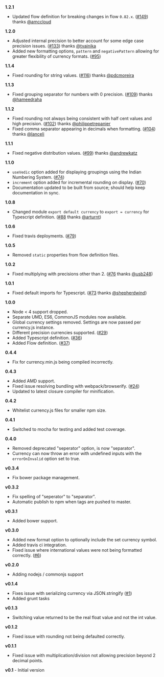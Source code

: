 **1.2.1**

* Updated flow definition for breaking changes in flow `0.82.x`. ([#149](https://github.com/scurker/currency.js/issues/133)) thanks [@amccloud](https://github.com/amccloud)

**1.2.0**

* Adjusted internal precision to better account for some edge case precision issues. ([#133](https://github.com/scurker/currency.js/issues/133)) thanks [@tvainika](https://github.com/tvainika)
* Added new formatting options, `pattern` and `negativePattern` allowing for greater flexibility of currency formats. ([#95](https://github.com/scurker/currency.js/issues/95))

**1.1.4**

* Fixed rounding for string values. ([#116](https://github.com/scurker/currency.js/issues/116)) thanks [@pdcmoreira](https://github.com/pdcmoreira)

**1.1.3**

* Fixed grouping separator for numbers with 0 precision. ([#109](https://github.com/scurker/currency.js/issues/109)) thanks [@hameedraha](https://github.com/hameedraha)

**1.1.2**

* Fixed rounding not always being consistent with half cent values and high precision. ([#102](https://github.com/scurker/currency.js/pull/102)) thanks [@philippetrepanier](https://github.com/philippetrepanier)
* Fixed comma separator appearing in decimals when formatting. ([#104](https://github.com/scurker/currency.js/pull/104)) thanks [@lanceli](https://github.com/lanceli)

**1.1.1**

* Fixed negative distribution values. ([#99](https://github.com/scurker/currency.js/pull/99)) thanks [@andrewkatz](https://github.com/andrewkatz)

**1.1.0**

* `useVedic` option added for displaying groupings using the Indian Numbering System. ([#74](https://github.com/scurker/currency.js/issues/74))
* `increment` option added for incremental rounding on display. ([#70](https://github.com/scurker/currency.js/issues/70))
* Documentation updated to be built from source; should help keep documentation in sync.

**1.0.8**

* Changed module `export default currency` to `export = currency` for Typescript definition. ([#88](https://github.com/scurker/currency.js/issues/88) thanks [@arturnt](https://github.com/arturnt))

**1.0.6**

* Fixed travis deployments. ([#79](https://github.com/scurker/currency.js/issues/79))

**1.0.5**

* Removed `static` properties from flow definition files.

**1.0.2**

* Fixed multiplying with precisions other than 2. ([#76](https://github.com/scurker/currency.js/issues/76) thanks [@usb248](https://github.com/usb248))

**1.0.1**

* Fixed default imports for Typescript. ([#73](https://github.com/scurker/currency.js/issues/73) thanks [@shepherdwind](https://github.com/shepherdwind))

**1.0.0**

* Node < 4 support dropped.
* Separate UMD, ES6, CommonJS modules now available.
* Global currency settings removed. Settings are now passed per currency.js instance.
* Different precision currencies supported. ([#29](https://github.com/scurker/currency.js/issues/29))
* Added Typescript definition. ([#36](https://github.com/scurker/currency.js/issues/36))
* Added Flow definition. ([#37](https://github.com/scurker/currency.js/issues/37))

**0.4.4**

* Fix for currency.min.js being compiled incorrectly.

**0.4.3**

* Added AMD support.
* Fixed issue resolving bundling with webpack/browserify. ([#24](https://github.com/scurker/currency.js/issues/24))
* Updated to latest closure compiler for minification.

**0.4.2**

* Whitelist currency.js files for smaller npm size.

**0.4.1**

* Switched to mocha for testing and added test coverage.

**0.4.0**

* Removed deprecated "seperator" option, is now "separator".
* Currency can now throw an error with undefined inputs with the `errorOnInvalid` option set to true.

**v0.3.4**

* Fix bower package management.

**v0.3.2**

* Fix spelling of "seperator" to "separator".
* Automatic publish to npm when tags are pushed to master.

**v0.3.1**

* Added bower support.

**v0.3.0**

* Added new format option to optionally include the set currency symbol.
* Added travis ci integration.
* Fixed issue where international values were not being formatted correctly. ([#6](https://github.com/scurker/currency.js/issues/6))

**v0.2.0**

* Adding nodejs / commonjs support

**v0.1.4**

* Fixes issue with serializing currency via JSON.stringify ([#1](https://github.com/scurker/currency.js/issues/1))
* Added grunt tasks

**v0.1.3**

* Switching value returned to be the real float value and not the int value.

**v0.1.2**

* Fixed issue with rounding not being defaulted correctly.

**v0.1.1**

* Fixed issue with multiplication/division not allowing precision beyond 2 decimal points.

**v0.1** - Initial version